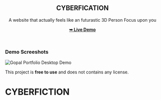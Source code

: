 <div align="center">
  
  <h2 align="center">CYBERFICATION</h2>

  A website that actually feels like an futurastic 3D Person Focus upon you

  <a href="https://codeminamo.github.io/CYBERFICTION/"><strong>➥ Live Demo</strong></a>

</div>

<br />

### Demo Screeshots

![Gopal Portfolio Desktop Demo](imaging.png)

This project is **free to use** and does not contains any license.

# CYBERFICTION
